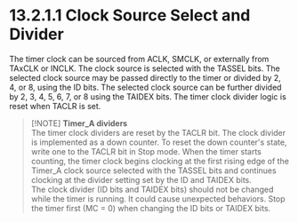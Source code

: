 # 13.2.1.1 Clock Source Select and Divider

The timer clock can be sourced from ACLK, SMCLK, or externally from TAxCLK or INCLK. The clock source is selected with the TASSEL bits. The selected clock source may be passed directly to the timer or divided by 2, 4, or 8, using the ID bits. The selected clock source can be further divided by 2, 3, 4, 5, 6, 7, or 8 using the TAIDEX bits. The timer clock divider logic is reset when TACLR is set.

> [!NOTE] **Timer_A dividers**
> <br>
> The timer clock dividers are reset by the TACLR bit. The clock divider is implemented as a down counter. To reset the down counter's state, write one to the TACLR bit in Stop mode. When the timer starts counting, the timer clock begins clocking at the first rising edge of the Timer_A clock source selected with the TASSEL bits and continues clocking at the divider setting set by the ID and TAIDEX bits.
> <br>
> The clock divider (ID bits and TAIDEX bits) should not be changed while the timer is running. It could cause unexpected behaviors. Stop the timer first (MC = 0) when changing the ID bits or TAIDEX bits.
